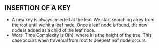 ## INSERTION OF A KEY

- A new key is always inserted at the leaf. We start searching a key from the root until we hit a leaf node. Once a leaf node is found, the new node is added as a child of the leaf node. 
- Worst Time Complexity is O(h), where h is the height of the tree. This case occurs when traversal from root to deepest leaf node occurs.